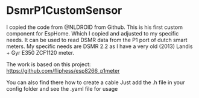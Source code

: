 # DsmrP1CustomSensor

I copied the code from @NLDROID from Github. 
This is his first custom component for EspHome. Which I copied and adjusted to my specific needs.
It can be used to read DSMR data from the P1 port of dutch smart meters. My specific needs are DSMR 2.2 as I have a very old (2013) Landis + Gyr E350 ZCF1120 meter.

The work is based on this project: https://github.com/fliphess/esp8266_p1meter

You can also find there how to create a cable
Just add the .h file in your config folder and see the .yaml file for usage
